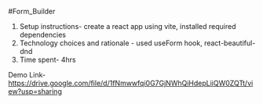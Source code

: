 #Form_Builder

1. Setup instructions- create a react app using vite, installed required dependencies
2. Technology choices and rationale - used useForm hook, react-beautiful-dnd
3. Time spent- 4hrs

Demo Link- https://drive.google.com/file/d/1fNmwwfqi0G7GjNWhQiHdepLiiQW0ZQTt/view?usp=sharing
